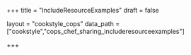 +++
title = "IncludeResourceExamples"
draft = false

layout = "cookstyle_cops"
data_path = ["cookstyle","cops_chef_sharing_includeresourceexamples"]

+++

<!-- The content of this page is automatically generated from the
cops_chef_sharing_includeresourceexamples.yml file in github.com/chef/cookstyle/blob/main/docs-chef-io/data/cookstyle/. -->

